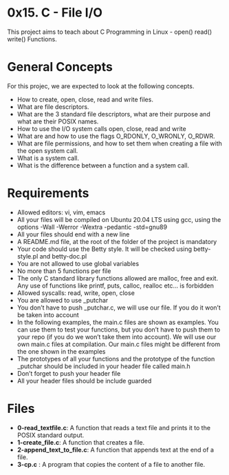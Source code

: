# 0x15. C - File I/O

This project aims to teach about C Programming in Linux - open() read() write() Functions.

# General Concepts
For this projec, we are expected to look at the following concepts.

- How to create, open, close, read and write files.
- What are file descriptors.
- What are the 3 standard file descriptors, what are their purpose and what are their POSIX names.
- How to use the I/O system calls open, close, read and write
- What are and how to use the flags O_RDONLY, O_WRONLY, O_RDWR.
- What are file permissions, and how to set them when creating a file with the open system call.
- What is a system call.
- What is the difference between a function and a system call.
# Requirements
- Allowed editors: vi, vim, emacs
- All your files will be compiled on Ubuntu 20.04 LTS using gcc, using the options -Wall -Werror -Wextra -pedantic -std=gnu89
- All your files should end with a new line
- A README.md file, at the root of the folder of the project is mandatory
- Your code should use the Betty style. It will be checked using betty-style.pl and betty-doc.pl
- You are not allowed to use global variables
- No more than 5 functions per file
- The only C standard library functions allowed are malloc, free and exit. Any use of functions like printf, puts, calloc, realloc etc… is forbidden
- Allowed syscalls: read, write, open, close
- You are allowed to use _putchar
- You don’t have to push _putchar.c, we will use our file. If you do it won’t be taken into account
- In the following examples, the main.c files are shown as examples. You can use them to test your functions, but you don’t have to push them to your repo (if you do we won’t take them into account). We will use our own main.c files at compilation. Our main.c files might be different from the one shown in the examples
- The prototypes of all your functions and the prototype of the function _putchar should be included in your header file called main.h
- Don’t forget to push your header file
- All your header files should be include guarded
# Files
- **0-read_textfile.c**: A function that reads a text file and prints it to the POSIX standard output.
- **1-create_file.c**: A function that creates a file.
- **2-append_text_to_file.c**: A function that appends text at the end of a file.
- **3-cp.c** : A program that copies the content of a file to another file.
